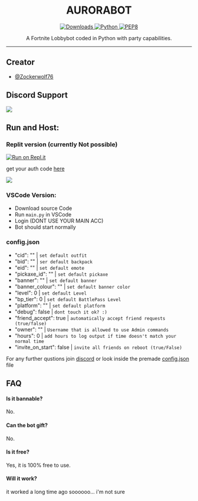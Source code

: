 
<h1 align="center">AURORABOT</h1>

<p align="center">
    <a href="[https://pepy.tech/project/aurorabot]" align="center">
        <img alt="Downloads" src="https://pepy.tech/badge/aurorabot">
    </a>
    <a href="https://www.python.org/downloads/release/python-361/" align="center">
        <img alt="Python" src="https://img.shields.io/badge/python-3.6%20%7C%203.7%20%7C%203.8-blue">
    </a>
    <a href="https://www.python.org/dev/peps/pep-0008/" align="center">
        <img alt="PEP8" src="https://img.shields.io/badge/PEP8-compliant-brightgreen.svg">
    </a>
</p>

<p align="center">A Fortnite Lobbybot coded in Python with party capabilities.</p>

---


## Creator

- [@Zockerwolf76](https://www.github.com/zockerwolf76)


## Discord Support
<a href="https://dsc.gg/zockerwolf"><img src="https://discordapp.com/api/guilds/886301340471545866/widget.png?style=banner2"></a>

## Run and Host:

### Replit version (currently Not possible)

[![Run on Repl.it](https://repl.it/badge/github/zockerwolf76/auroralobbybot)](https://repl.it/github/zockerwolf76/AuroraLobbybot)

get your auth code [here](https://www.epicgames.com/id/logout?redirectUrl=https%3A//www.epicgames.com/id/login%3FredirectUrl%3Dhttps%253A%252F%252Fwww.epicgames.com%252Fid%252Fapi%252Fredirect%253FclientId%253D3446cd72694c4a4485d81b77adbb2141%2526responseType%253Dcode)

![](https://user-images.githubusercontent.com/67612861/174479232-b1325b22-24f1-4036-981f-0ccb98fc1fc2.png)


### VSCode Version:

- Download source Code
- Run ```main.py``` in VSCode
- Login (DONT USE YOUR MAIN ACC)
- Bot should start normally

### config.json

- "cid": ""                  |  ```set default outfit```
- "bid": ""                  |  ```ser default backpack```
- "eid": ""                  |  ```set default emote```
- "pickaxe_id": ""           |  ```set default pickaxe```
- "banner": ""               |  ```set default banner```
-  "banner_colour": ""       |  ```set default banner color```
-  "level": 0                |  ```set default Level```
-  "bp_tier": 0              |  ```set default BattlePass Level ```
-  "platform": ""            |  ```set default platform```
-  "debug": false            |  ```dont touch it ok? :)```
-  "friend_accept": true     |  ```automatically accept friend requests (true/false)```
-  "owner": ""               |  ```Username that is allowed to use Admin commands```
-  "hours": 0                |  ```add hours to log output if time doesn't match your normal time```
-  "invite_on_start": false  |  ```invite all friends on reboot (true/False)```

For any further qustions join [discord](https://github.com/Zockerwolf76/aurorabots/blob/main/README.md#discord-support) or look inside the premade [config.json](https://github.com/Zockerwolf76/aurorabots/blob/main/config.json) file


## FAQ

#### Is it bannable?

No.

#### Can the bot gift?

No.

#### Is it free?

Yes, it is 100% free to use.

#### Will it work?

it worked a long time ago soooooo... i'm not sure

